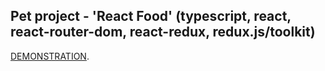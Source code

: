 ## Pet project - 'React Food' (typescript, react, react-router-dom, react-redux, redux.js/toolkit) 

[DEMONSTRATION](https://andrey-golubenko.github.io/react-food).